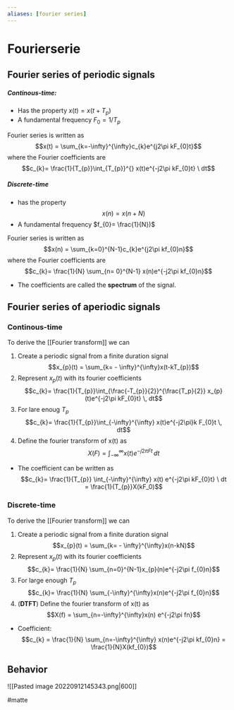 ```yaml
---
aliases: [fourier series]
---
```

# Fourierserie

## Fourier series of periodic signals

##### Continous-time:
- Has the property $x(t) = x(t + T_{p})$
- A fundamental frequency $F_{0} = 1/T_{p}$

Fourier series is written as $$x(t) = \sum_{k=-\infty}^{\infty}c_{k}e^{j2\pi kF_{0}t}$$
where the Fourier coefficients are $$c_{k}= \frac{1}{T_{p}}\int_{T_{p}}^{}  x(t)e^{-j2\pi kF_{0}t} \ dt$$
##### Discrete-time
- has the property $$x(n)= x(n+N)$$
- A fundamental frequency $f_{0}= \frac{1}{N})$

Fourier series is written as $$x(n) = \sum_{k=0}^{N-1}c_{k}e^{j2\pi kf_{0}n}$$
where the Fourier coefficients are $$c_{k}= \frac{1}{N} \sum_{n= 0}^{N-1} x(n)e^{-j2\pi kf_{0}n}$$
- The coefficients are called the **spectrum** of the signal.

## Fourier series of aperiodic signals
### Continous-time
To derive the [[Fourier transform]] we can
1) Create a periodic signal from a finite duration signal $$x_{p}(t) = \sum_{k= - \infty}^{\infty}x(t-kT_{p})$$
2) Represent $x_{p}(t)$ with its fourier coefficients $$c_{k}= \frac{1}{T_{p}}\int_{\frac{-T_{p}}{2}}^{\frac{T_p}{2}} x_{p}(t)e^{-j2\pi kF_{0}t} \, dt$$
3) For lare enoug $T_{p}$ $$c_{k}= \frac{1}{T_{p}}\int_{-\infty}^{\infty} x(t)e^{-j2\pi}k F_{0}t \, dt$$
4) Define the fourier transform of x(t) as $$X(F) = \int_{-\infty}^{\infty}x(t)e^{-j2\pi Ft}  \, dt$$
- The coefficient can be written as $$c_{k}= \frac{1}{T_{p}} \int_{-\infty}^{\infty} x(t) e^{-j2\pi kF_{0}t} \ dt = \frac{1}{T_{p}}X(kF_0)$$
### Discrete-time
To derive the [[Fourier transform]] we can
1) Create a periodic signal from a finite duration signal $$x_{p}(t) = \sum_{k= - \infty}^{\infty}x(n-kN)$$
2) Represent $x_{p}(t)$ with its fourier coefficients $$c_{k}= \frac{1}{N} \sum_{n=0}^{N-1}x_{p}(n)e^{-j2\pi f_{0}n}$$
3) For large enough $T_{p}$ $$c_{k}= \frac{1}{N} \sum_{-\infty}^{\infty}x(n)e^{-j2\pi f_{0}n}$$
4) (**DTFT**) Define the fourier transform of x(t) as $$X(f) = \sum_{n=-\infty}^{\infty}x(n) e^{-j2\pi fn}$$
- Coefficient: $$c_{k} = \frac{1}{N} \sum_{n=-\infty}^{\infty} x(n)e^{-j2\pi kf_{0}n} = \frac{1}{N}X(kf_{0})$$
## Behavior
![[Pasted image 20220912145343.png|600]]


#matte 

 

